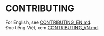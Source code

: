 # CONTRIBUTING
For English, see [CONTRIBUTING_EN.md](./CONTRIBUTING_EN.md).  
Đọc tiếng Việt, xem [CONTRIBUTING_VN.md](./CONTRIBUTING_VN.md).  

